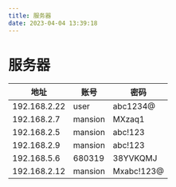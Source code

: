 ```yaml
---
title: 服务器
date: 2023-04-04 13:39:18
---
```

# 服务器
|地址|账号|密码|
|---|---|---|
|192.168.2.22|user|abc1234@|
|192.168.2.7|mansion|MXzaq1|
|192.168.2.5|mansion|abc!123|
|192.168.2.9|mansion|abc!123|
|192.168.5.6|680319|38YVKQMJ|
|192.168.2.12|mansion|Mxabc!123@|